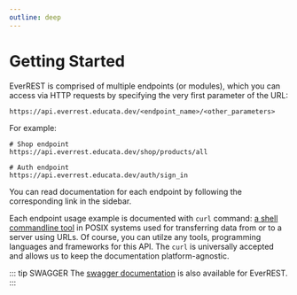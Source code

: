 ```yaml
---
outline: deep
---
```


# Getting Started

EverREST is comprised of multiple endpoints (or modules), which you can access
via HTTP requests by specifying the very first parameter of the URL:

```
https://api.everrest.educata.dev/<endpoint_name>/<other_parameters>
```

For example:

```
# Shop endpoint
https://api.everrest.educata.dev/shop/products/all

# Auth endpoint
https://api.everrest.educata.dev/auth/sign_in
```

You can read documentation for each endpoint by following the corresponding
link in the sidebar.

Each endpoint usage example is documented with `curl` command:
[a shell commandline tool](https://curl.se/docs/manpage.html)
in POSIX systems used for transferring data from or to a server using URLs.
Of course, you can utilze any tools, programming languages and frameworks for this
API. The `curl` is universally accepted and allows us to keep the documentation
platform-agnostic.

::: tip SWAGGER
The [swagger documentation](https://api.everrest.educata.dev/swagger#/auth/AuthController_signUp) is also available for EverREST.
:::

